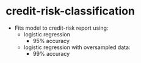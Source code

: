 # credit-risk-classification
- Fits model to credit-risk report using:
  - logistic regression
      - 95% accuracy
  - logistic regression with oversampled data:
      - 99% accuracy
